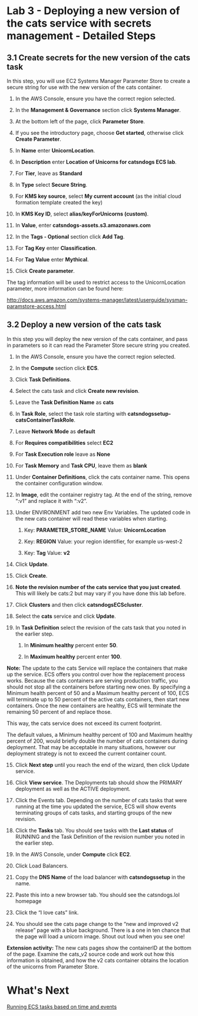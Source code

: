 # Lab 3 - Deploying a new version of the cats service with secrets management - Detailed Steps

## 3.1	Create secrets for the new version of the cats task

In this step, you will use EC2 Systems Manager Parameter Store to create a secure string for use with the new version of the cats container.

1.	In the AWS Console, ensure you have the correct region selected.

2.	In the **Management & Governance** section click **Systems Manager**.

3.	At the bottom left of the page, click **Parameter Store**.

4.	If you see the introductory page, choose **Get started**, otherwise click **Create Parameter**.

5.	In **Name** enter **UnicornLocation**.

6.	In **Description** enter **Location of Unicorns for catsndogs ECS lab**.

6.  For **Tier**, leave as **Standard**

7.	In **Type** select **Secure String**.

7.  For **KMS key source**, select **My current account** (as the initial cloud formation template created the key)

8.	In **KMS Key ID**, select **alias/keyForUnicorns (custom)**.

9.	In **Value**, enter **catsndogs-assets.s3.amazonaws.com**

11.	In the **Tags - Optional** section click **Add Tag**.

12.	For **Tag Key** enter **Classification**.

13.	For **Tag Value** enter **Mythical**. 

10.	Click **Create parameter**.


The tag information will be used to restrict access to the UnicornLocation parameter, more information can be found here: 

http://docs.aws.amazon.com/systems-manager/latest/userguide/sysman-paramstore-access.html 

## 3.2	Deploy a new version of the cats task

In this step you will deploy the new version of the cats container, and pass in parameters so it can read the Parameter Store secure string you created.

1. In the AWS Console, ensure you have the correct region selected.

2. In the **Compute** section click **ECS**.

3. Click **Task Definitions**.

4. Select the cats task and click **Create new revision**.

4. Leave the **Task Definition Name** as **cats**

5. In **Task Role**, select the task role starting with **catsndogssetup-catsContainerTaskRole**.

5. Leave **Network Mode** as **default**

5. For **Requires compatibilities** select **EC2**

5. For **Task Execution role** leave as **None**

5. For **Task Memory** and **Task CPU**, leave them as **blank**

6. Under **Container Definitions**, click the cats container name. This opens the container configuration window.

7. In **Image**, edit the container registry tag. At the end of the string, remove “:v1” and replace it with “:v2”.

8. Under ENVIRONMENT add two new Env Variables. The updated code in the new cats container will read these variables when starting.

    1. Key: **PARAMETER_STORE_NAME** Value: **UnicornLocation**
    
    2. Key: **REGION** Value: your region identifier, for example us-west-2
    
    3. Key: **Tag** Value: **v2**

9. Click **Update**.

10.	Click **Create**.

11.	**Note the revision number of the cats service that you just created**. This will likely be cats:2 but may vary if you have done this lab before.

12.	Click **Clusters** and then click **catsndogsECScluster**.

13.	Select the **cats** service and click **Update**.

14.	In **Task Definition** select the revision of the cats task that you noted in the earlier step.

    1. In **Minimum healthy** percent enter **50**.

    2. In **Maximum healthy** percent enter **100**.

**Note:** The update to the cats Service will replace the containers that make up the service. ECS offers you control over how the replacement process works. Because the cats containers are serving production traffic, you should not stop all the containers before starting new ones. By specifying a Minimum health percent of 50 and a Maximum healthy percent of 100, ECS will terminate up to 50 percent of the active cats containers, then start new containers. Once the new containers are healthy, ECS will terminate the remaining 50 percent of and replace those. 
  
This way, the cats service does not exceed its current footprint.
  
The default values, a Minimum healthy percent of 100 and Maximum healthy percent of 200, would briefly double the number of cats containers during deployment. That may be acceptable in many situations, however our deployment strategy is not to exceed the current container count.

15.	Click **Next step** until you reach the end of the wizard, then click Update service.

16.	Click **View service**. The Deployments tab should show the PRIMARY deployment as well as the ACTIVE deployment.

17.	Click the Events tab. Depending on the number of cats tasks that were running at the time you updated the service, ECS will show events terminating groups of cats tasks, and starting groups of the new revision.

18.	Click the **Tasks** tab. You should see tasks with the **Last status** of RUNNING and the Task Definition of the revision number you noted in the earlier step.

19.	In the AWS Console, under **Compute** click **EC2**.

20.	Click Load Balancers.

21.	Copy the **DNS Name** of the load balancer with **catsndogssetup** in the name.

22.	Paste this into a new browser tab. You should see the catsndogs.lol homepage

23.	Click the “I love cats” link.

24.	You should see the cats page change to the “new and improved v2 release” page with a blue background. There is a one in ten chance that the page will load a unicorn image. Shout out loud when you see one!

**Extension activity:** The new cats pages show the containerID at the bottom of the page. Examine the cats_v2 source code and work out how this information is obtained, and how the v2 cats container obtains the location of the unicorns from Parameter Store.

# What's Next
[Running ECS tasks based on time and events](../Lab-4-Artifacts/)

